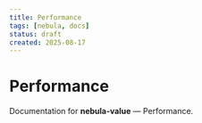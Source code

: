 ```yaml
---
title: Performance
tags: [nebula, docs]
status: draft
created: 2025-08-17
---
```


# Performance

Documentation for **nebula-value** — Performance.
